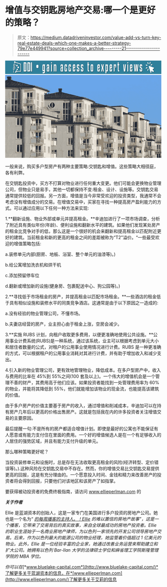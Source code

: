 # 增值与交钥匙房地产交易:哪一个是更好的策略？

> 原文：<https://medium.datadriveninvestor.com/value-add-vs-turn-key-real-estate-deals-which-one-makes-a-better-strategy-79e77e449941?source=collection_archive---------21----------------------->

[![](img/df11859a8f236d20909db3932989ca7b.png)](http://www.track.datadriveninvestor.com/DDIBeta11-21)![](img/b467ce8fd6cd693e0f62dde8d1c144b1.png)

一般来说，购买多户型房产有两种主要策略:交钥匙和增值。这些策略大相径庭，各有利弊。

在交钥匙投资中，买方不打算对物业进行任何重大变更。他们可能会更换物业管理公司，但物业只是易手，其他一切都保持不变:租金、设计、设施等。交钥匙交易通常提供较低的回报。另一方面，增值是当今非常受欢迎的投资类型，我通常不会考虑没有增值成分的交易。在增值交易中，买家在寻找一种提高房产盈利能力的方式。可以通过应用以下任何一种方法来实现:

1.**翻新设施、物业外部或单元并提高租金。**辛迪加进行了一项市场调查，分析了附近具有类似年份(年龄)、便利设施和翻新水平的建筑。如果他们发现某处房产的租金比竞争对手的低，那么这是一个很好的机会来翻新和提高租金以匹配附近更好的建筑。当前租金和新的更高的租金之间的差距被称为“T2”溢价。“一些最受欢迎的增值策略包括:

a.装修单元内部(厨房、地板、浴室、整个单元的油漆等)。)

b.给公寓增加洗衣机和烘干机

c.添加预留停车位

d.翻新或增加新的设施(健身房、包裹配送中心、狗公园等)。)

2.**寻找低于市场租金的房产，并提高租金以匹配市场租金。**一些酒店的租金低于具有相似设施和装修水平的同类竞争酒店。这通常是由于以下原因之一造成的:

a.没有经验的物业管理公司，不懂市场。

b.夫妻店经营的房产，业主担心由于租金上涨，空房会减少。

3.**实施 RUBS 计划，向租户收取更多费用，以便更准确地使用公共设施。**公用事业计费系统(RUBS)是一种系统，通过该系统，业主可以根据考虑到单元大小和居住者数量的公式，对租户的公用事业使用情况进行计费。RUBS 是一种更准确的方式，可以根据租户的公用事业消耗对其进行计费，并有助于增加收入和减少支出。

4.引入新的物业管理公司，更有效地管理物业，降低成本。在多户型房产中，收入与费用的比率在 45%到 55%之间(100 套及以上)。一个伟大的增值机会是一个管理不善的财产，其费用高于他们应该。如果投资者能找到一处管理费用率为 60%的物业，并能将其降低到 55%，他们就能增加该物业的现金流，也能提高该建筑的价值。

由于多户房产的价值主要基于房产的收入，通过增值和削减成本，辛迪加可以在持有房产几年后以更高的价格出售房产。这就是包括我在内的许多投资者关注增值交易的主要原因。

最后提醒一句:不是所有的房产都适合增值计划。即使是最好的公寓也不能保证有人愿意或有能力支付住在里面的费用。一个好的增值候选人是在一个有足够收入的人居住的强势区域，并且有能力支付升级的单元。

那么哪种策略更好呢？

当投资装修单元和设施时，总是存在无法收取更高租金的风险(经济转型、定价错误等)。).这种风险在交钥匙交易中不存在。然而，你的增值交易比交钥匙交易提供更高的回报，这是有充分理由的。一个愿意投入时间、金钱和精力来改善房产的投资者将会得到回报，只要他们对该地区和该房产了如指掌。

要获得被动投资者的免费终极指南，请访问 www.ellieperlman.com 的

***关于作者***

Ellie 是蓝湖资本的创始人，这是一家专门在美国进行多户投资的房地产公司。她也是一个名为“ [*的每周播客的主持人。！Ellie*](https://www.ellieyogev.com/podcast) *的难以置信的房地产故事”，这是一个播客，它带来了交易背后的真实故事，来自全球最成功的房地产投资者。Ellie 的职业生涯始于一名商业房地产律师，为以色列一家领先的开发公司领导房地产交易。后来，作为以色列最大的能源公司的物业经理，她监管着价值超过 1 亿美元的物业。此外，Ellie 是一位经验丰富的企业家，她通过改善业务运营来帮助建立和扩大公司。她拥有以色列 Bar-Ilan 大学的法律硕士学位和麻省理工学院斯隆管理学院的 MBA 学位。*

*你可以在*[*www.bluelake-capital.com*](http://www.bluelake-capital.com/)*了解更多关于蓝湖资本的信息，在*[www.ellieperlman.com](http://www.ellieperlman.com/)了解更多关于艾莉的信息